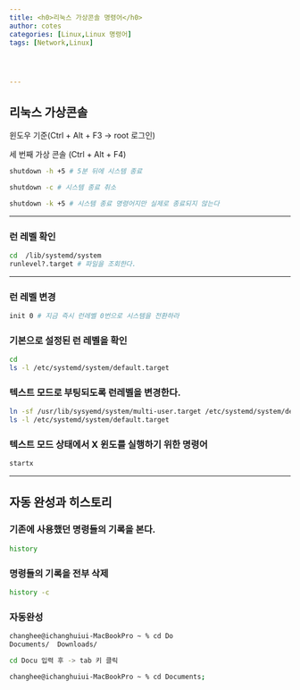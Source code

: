 ```yaml
---
title: <h0>리눅스 가상콘솔 명령어</h0>
author: cotes 
categories: [Linux,Linux 명령어]
tags: [Network,Linux]




---
```


## 리눅스 가상콘솔

윈도우 기준(Ctrl + Alt + F3 -> root 로그인)

세 번째 가상 콘솔  (Ctrl + Alt + F4)

```bash
shutdown -h +5 # 5분 뒤에 시스템 종료
```

```bash
shutdown -c # 시스템 종료 취소
```

```bash
shutdown -k +5 # 시스템 종료 명령어지만 실제로 종료되지 않는다
```



------

### 런 레벨 확인

```bash
cd  /lib/systemd/system
runlevel?.target # 파일을 조회한다.
```

------

### 런 레벨 변경

```bash
init 0 # 지금 즉시 런레벨 0번으로 시스템을 전환하라
```

### 기본으로 설정된 런 레벨을 확인

```bash
cd
ls -l /etc/systemd/system/default.target
```

### 텍스트 모드로 부팅되도록 런레벨을 변경한다.

```bash
ln -sf /usr/lib/sysyemd/system/multi-user.target /etc/systemd/system/default.target
ls -l /etc/systemd/system/default.target
```

### 텍스트 모드 상태에서 X 윈도를 실행하기 위한 명령어

```bash
startx
```

------

## 자동 완성과 히스토리



### 기존에 사용했던 명령들의 기록을 본다.

```bash
history
```

### 명령들의 기록을 전부 삭제

```bash
history -c
```

### 자동완성

```bash
changhee@ichanghuiui-MacBookPro ~ % cd Do
Documents/  Downloads/

cd Docu 입력 후 -> tab 키 클릭

changhee@ichanghuiui-MacBookPro ~ % cd Documents;  
```

